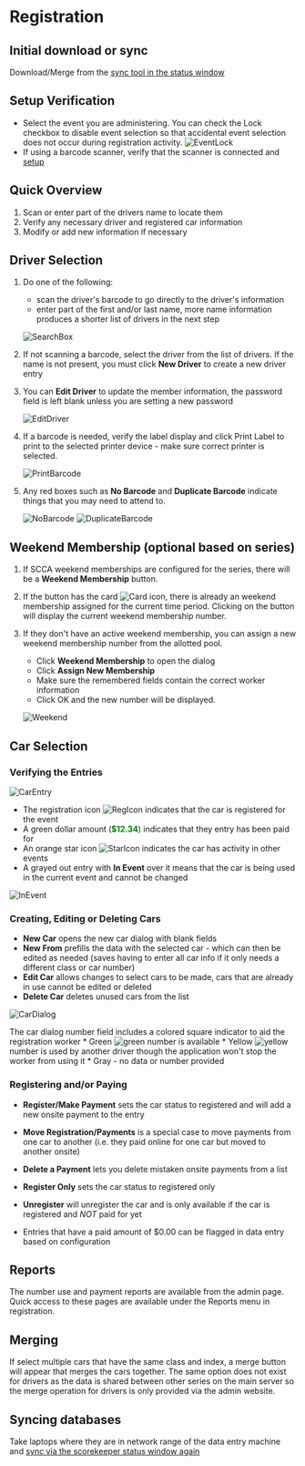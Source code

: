 # Registration

## Initial download or sync

Download/Merge from the [sync tool in the status window](sync.md)

## Setup Verification

* Select the event you are administering. You can check the Lock checkbox to disable event selection so that accidental event selection does not occur during registration activity.
    ![EventLock](/images/reglock.png)
* If using a barcode scanner, verify that the scanner is connected and [setup](http://127.0.0.1/docs/commonbarcodescanner.md)


## Quick Overview

1. Scan or enter part of the drivers name to locate them
1. Verify any necessary driver and registered car information
1. Modify or add new information if necessary

## Driver Selection

1. Do one of the following:
    * scan the driver's barcode to go directly to the driver's information
    * enter part of the first and/or last name, more name information produces a shorter list of drivers in the next step

    ![SearchBox](/images/regsearch.gif)

1. If not scanning a barcode, select the driver from the list of drivers. If the name is not present, you must click **New Driver** to create a new driver entry

1. You can **Edit Driver** to update the member information, the password field is left blank unless you are setting a new password

    ![EditDriver](/images/editdriver.png)

1. If a barcode is needed, verify the label display and click Print Label to print to the selected printer device - make sure correct printer is selected.

    ![PrintBarcode](/images/printbarcode.png)

1. Any red boxes such as **No Barcode** and **Duplicate Barcode** indicate things that you may need to attend to.

    ![NoBarcode](/images/nobarcode.png)
    ![DuplicateBarcode](/images/duplicatebarcode.png)


## Weekend Membership (optional based on series)

1. If SCCA weekend memberships are configured for the series, there will be a **Weekend Membership** button.

1. If the button has the card ![Card](/images/card.png) icon, there is already an weekend membership assigned for the current time period. Clicking on the button will display the current weekend membership number.

1. If they don't have an active weekend membership, you can assign a new weekend membership number from the allotted pool.
    * Click **Weekend Membership** to open the dialog
    * Click **Assign New Membership**
    * Make sure the remembered fields contain the correct worker information
    * Click OK and the new number will be displayed.

    ![Weekend](/images/weekend.gif)


## Car Selection

### Verifying the Entries

   ![CarEntry](/images/regcars.png)

   * The registration icon ![RegIcon](/images/reg.png) indicates that the car is registered for the event
   * A green dollar amount (<span style='color:green'><b>$12.34</b></span>) indicates that they entry has been paid for
   * An orange star icon ![StarIcon](/images/star.png) indicates the car has activity in other events
   * A grayed out entry with **In Event** over it means that the car is being used in the current event and cannot be changed

   ![InEvent](/images/inevent.png)


### Creating, Editing or Deleting Cars

   * **New Car** opens the new car dialog with blank fields
   * **New From** prefills the data with the selected car - which can then be edited as needed (saves having to enter all car info if it only needs a different class or car number)
   * **Edit Car** allows changes to select cars to be made, cars that are already in use cannot be edited or deleted
   * **Delete Car** deletes unused cars from the list

   ![CarDialog](/images/cardialog.png)

   The car dialog number field includes a colored square indicator to aid the registration worker
       * Green ![green](/images/numbergreen.png) number is available
       * Yellow ![yellow](/images/numberyellow.png) number is used by another driver though the application won't stop the worker from using it
       * Gray - no data or number provided

### Registering and/or Paying

   * **Register/Make Payment** sets the car status to registered and will add a new onsite payment to the entry
   * **Move Registration/Payments** is a special case to move payments from one car to another (i.e. they paid online for one car but moved to another onsite)
   * **Delete a Payment** lets you delete mistaken onsite payments from a list
   * **Register Only** sets the car status to registered only
   * **Unregister** will unregister the car and is only available if the car is registered and *NOT* paid for yet

   * Entries that have a paid amount of $0.00 can be flagged in data entry based on configuration


## Reports

The number use and payment reports are available from the admin page.  Quick access to these pages are available under the Reports menu in registration.

## Merging

If select multiple cars that have the same class and index, a merge button will appear that merges the cars together.
The same option does not exist for drivers as the data is shared between other series on the main server so the merge
operation for drivers is only provided via the admin website.

## Syncing databases

Take laptops where they are in network range of the data entry machine and [sync via the scorekeeper status window again](sync.md)

